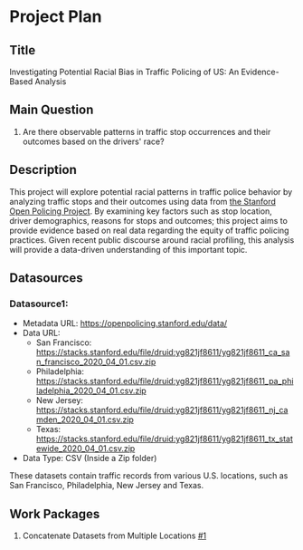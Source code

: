 # Project Plan

## Title
<!-- Title of my Project-->
Investigating Potential Racial Bias in Traffic Policing of US: An Evidence-Based Analysis

## Main Question

<!-- This is the question I want find answer based on the Data I have -->
1. Are there observable patterns in traffic stop occurrences and their outcomes based on the drivers' race?

## Description

<!-- A abstract of my project (max. 200 words. I will be answering why and how I attempt it.) -->
This project will explore potential racial patterns in traffic police behavior by analyzing traffic stops and their outcomes using data from [the Stanford Open Policing Project](https://openpolicing.stanford.edu/). By examining key factors such as stop location, driver demographics, reasons for stops and outcomes; this project aims to provide evidence based on real data regarding the equity of traffic policing practices. Given recent public discourse around racial profiling, this analysis will provide a data-driven understanding of this important topic. 

## Datasources

<!-- Describe each datasources you plan to use in a section. Use the prefic "DatasourceX" where X is the id of the datasource. -->

### Datasource1: 
* Metadata URL: https://openpolicing.stanford.edu/data/
* Data URL:
    - San Francisco: https://stacks.stanford.edu/file/druid:yg821jf8611/yg821jf8611_ca_san_francisco_2020_04_01.csv.zip
    - Philadelphia: https://stacks.stanford.edu/file/druid:yg821jf8611/yg821jf8611_pa_philadelphia_2020_04_01.csv.zip
    - New Jersey: https://stacks.stanford.edu/file/druid:yg821jf8611/yg821jf8611_nj_camden_2020_04_01.csv.zip
    - Texas: https://stacks.stanford.edu/file/druid:yg821jf8611/yg821jf8611_tx_statewide_2020_04_01.csv.zip
* Data Type: CSV (Inside a Zip folder)

These datasets contain traffic records from various U.S. locations, such as San Francisco, Philadelphia, New Jersey and Texas.

## Work Packages

<!-- List of work packages ordered sequentially, each pointing to an issue with more details. -->

1. Concatenate Datasets from Multiple Locations [#1][i1]


[i1]: https://github.com/ThreeSwordAI/made-project-W24/issues/1